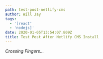 ```yaml
---
path: test-post-netlify-cms
author: Will Jay
tags:
  - '[react'
  - 'nodejs]'
date: 2020-01-05T13:54:07.809Z
title: Test Post After Netlify CMS Install
---
```

*Crossing Fingers...*
